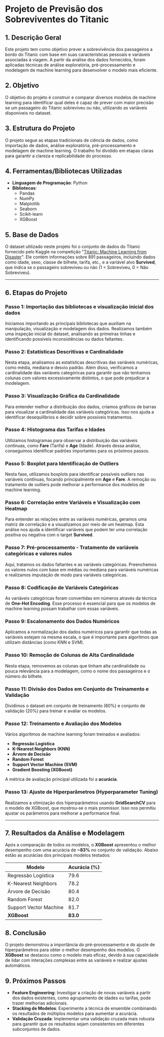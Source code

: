 # Projeto de Previsão dos Sobreviventes do Titanic

## 1. Descrição Geral
Este projeto tem como objetivo prever a sobrevivência dos passageiros a bordo do Titanic com base em suas características pessoais e variáveis associadas à viagem. A partir da análise dos dados fornecidos, foram aplicadas técnicas de análise exploratória, pré-processamento e modelagem de machine learning para desenvolver o modelo mais eficiente.

## 2. Objetivo
O objetivo do projeto é construir e comparar diversos modelos de machine learning para identificar qual deles é capaz de prever com maior precisão se um passageiro do Titanic sobreviveu ou não, utilizando as variáveis disponíveis no dataset.

## 3. Estrutura do Projeto
O projeto segue as etapas tradicionais de ciência de dados, como importação de dados, análise exploratória, pré-processamento e modelagem de machine learning. O trabalho foi dividido em etapas claras para garantir a clareza e replicabilidade do processo.

## 4. Ferramentas/Bibliotecas Utilizadas
- **Linguagem de Programação**: Python
- **Bibliotecas**:
  - Pandas
  - NumPy
  - Matplotlib
  - Seaborn
  - Scikit-learn
  - XGBoost

## 5. Base de Dados
O dataset utilizado neste projeto foi o conjunto de dados do Titanic fornecido pelo Kaggle na competição "[Titanic: Machine Learning from Disaster](https://www.kaggle.com/c/titanic)". Ele contém informações sobre 891 passageiros, incluindo dados como idade, sexo, classe de bilhete, tarifa, etc., e a variável alvo **Survived**, que indica se o passageiro sobreviveu ou não (1 = Sobreviveu, 0 = Não Sobreviveu).

---

## 6. Etapas do Projeto

### Passo 1: Importação das bibliotecas e visualização inicial dos dados
Iniciamos importando as principais bibliotecas que auxiliam na manipulação, visualização e modelagem dos dados. Realizamos também uma inspeção inicial do dataset, analisando as primeiras linhas e identificando possíveis inconsistências ou dados faltantes.

### Passo 2: Estatísticas Descritivas e Cardinalidade
Nesta etapa, analisamos as estatísticas descritivas das variáveis numéricas, como média, mediana e desvio padrão. Além disso, verificamos a cardinalidade das variáveis categóricas para garantir que não tenhamos colunas com valores excessivamente distintos, o que pode prejudicar a modelagem.

### Passo 3: Visualização Gráfica da Cardinalidade
Para entender melhor a distribuição dos dados, criamos gráficos de barras para visualizar a cardinalidade das variáveis categóricas. Isso nos ajuda a identificar desequilíbrios e decidir sobre possíveis tratamentos.

### Passo 4: Histograma das Tarifas e Idades
Utilizamos histogramas para observar a distribuição das variáveis contínuas, como **Fare** (Tarifa) e **Age** (Idade). Através dessa análise, conseguimos identificar padrões importantes para os próximos passos.

### Passo 5: Boxplot para Identificação de Outliers
Nesta fase, utilizamos boxplots para identificar possíveis outliers nas variáveis contínuas, focando principalmente em **Age** e **Fare**. A remoção ou tratamento de outliers pode melhorar a performance dos modelos de machine learning.

### Passo 6: Correlação entre Variáveis e Visualização com Heatmap
Para entender as relações entre as variáveis numéricas, geramos uma matriz de correlação e a visualizamos por meio de um heatmap. Esta análise nos ajuda a identificar variáveis que podem ter uma correlação positiva ou negativa com o target **Survived**.

### Passo 7: Pré-processamento - Tratamento de variáveis categóricas e valores nulos
Aqui, tratamos os dados faltantes e as variáveis categóricas. Preenchemos os valores nulos com base em médias ou mediana para variáveis numéricas e realizamos imputação de modo para variáveis categóricas.

### Passo 8: Codificação de Variáveis Categóricas
As variáveis categóricas foram convertidas em números através da técnica de **One-Hot Encoding**. Esse processo é essencial para que os modelos de machine learning possam trabalhar com essas variáveis.

### Passo 9: Escalonamento dos Dados Numéricos
Aplicamos a normalização dos dados numéricos para garantir que todas as variáveis estejam na mesma escala, o que é importante para algoritmos que utilizam distâncias (como KNN e SVM).

### Passo 10: Remoção de Colunas de Alta Cardinalidade
Nesta etapa, removemos as colunas que tinham alta cardinalidade ou pouca relevância para a modelagem, como o nome dos passageiros e o número do bilhete.

### Passo 11: Divisão dos Dados em Conjunto de Treinamento e Validação
Dividimos o dataset em conjunto de treinamento (80%) e conjunto de validação (20%) para treinar e avaliar os modelos.

### Passo 12: Treinamento e Avaliação dos Modelos
Vários algoritmos de machine learning foram treinados e avaliados:
- **Regressão Logística**
- **K-Nearest Neighbors (KNN)**
- **Árvore de Decisão**
- **Random Forest**
- **Support Vector Machine (SVM)**
- **Gradient Boosting (XGBoost)**

A métrica de avaliação principal utilizada foi a **acurácia**.

### Passo 13: Ajuste de Hiperparâmetros (Hyperparameter Tuning)
Realizamos a otimização dos hiperparâmetros usando **GridSearchCV** para o modelo de XGBoost, que mostrou-se o mais promissor. Isso nos permitiu ajustar os parâmetros para melhorar a performance final.

---

## 7. Resultados da Análise e Modelagem
Após a comparação de todos os modelos, o **XGBoost** apresentou o melhor desempenho com uma acurácia de **~83%** no conjunto de validação. Abaixo estão as acurácias dos principais modelos testados:

| Modelo                | Acurácia (%) |
|-----------------------|--------------|
| Regressão Logística    | 79.6         |
| K-Nearest Neighbors    | 78.2         |
| Árvore de Decisão      | 80.4         |
| Random Forest          | 82.0         |
| Support Vector Machine | 81.7         |
| **XGBoost**            | **83.0**     |

## 8. Conclusão
O projeto demonstrou a importância do pré-processamento e do ajuste de hiperparâmetros para obter o melhor desempenho dos modelos. O **XGBoost** se destacou como o modelo mais eficaz, devido à sua capacidade de lidar com interações complexas entre as variáveis e realizar ajustes automáticos.

## 9. Próximos Passos
- **Feature Engineering**: Investigar a criação de novas variáveis a partir dos dados existentes, como agrupamento de idades ou tarifas, pode trazer melhorias adicionais.
- **Stacking de Modelos**: Experimente a técnica de ensemble combinando os resultados de múltiplos modelos para aumentar a acurácia.
- **Validação Cruzada**: Implementar uma validação cruzada mais robusta para garantir que os resultados sejam consistentes em diferentes subconjuntos de dados.
